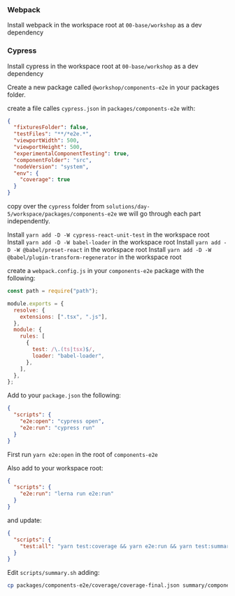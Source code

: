 ### Webpack

Install webpack in the workspace root at `00-base/workshop` as a dev dependency

### Cypress

Install cypress in the workspace root at `00-base/workshop` as a dev dependency

Create a new package called `@workshop/components-e2e` in your packages folder.

create a file calles `cypress.json` in `packages/components-e2e` with:

```json
{
  "fixturesFolder": false,
  "testFiles": "**/*e2e.*",
  "viewportWidth": 500,
  "viewportHeight": 500,
  "experimentalComponentTesting": true,
  "componentFolder": "src",
  "nodeVersion": "system",
  "env": {
    "coverage": true
  }
}
```

copy over the `cypress` folder from `solutions/day-5/workspace/packages/components-e2e` we will go through each part independently.

Install `yarn add -D -W cypress-react-unit-test` in the workspace root
Install `yarn add -D -W babel-loader` in the workspace root
Install `yarn add -D -W @babel/preset-react` in the workspace root
Install `yarn add -D -W @babel/plugin-transform-regenerator` in the workspace root

create a `webpack.config.js` in your `components-e2e` package with the following:

```js
const path = require("path");

module.exports = {
  resolve: {
    extensions: [".tsx", ".js"],
  },
  module: {
    rules: [
      {
        test: /\.(ts|tsx)$/,
        loader: "babel-loader",
      },
    ],
  },
};
```

Add to your `package.json` the following:

```json
{
  "scripts": {
    "e2e:open": "cypress open",
    "e2e:run": "cypress run"
  }
}
```

First run `yarn e2e:open` in the root of `components-e2e`

Also add to your workspace root:

```json
{
  "scripts": {
    "e2e:run": "lerna run e2e:run"
  }
}
```

and update:

```json
{
  "scripts": {
    "test:all": "yarn test:coverage && yarn e2e:run && yarn test:summary"
  }
}
```

Edit `scripts/summary.sh` adding:

```sh
cp packages/components-e2e/coverage/coverage-final.json summary/components-e2e.json
```
